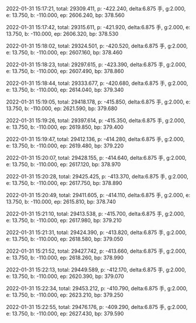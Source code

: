 2022-01-31 15:17:21, total: 29309.411, p: -422.240, delta:6.875 手, g:2.000, e: 13.750, b: -110.000, ep: 2606.240, bp: 378.560

2022-01-31 15:17:42, total: 29315.611, p: -421.920, delta:6.875 手, g:2.000, e: 13.750, b: -110.000, ep: 2606.320, bp: 378.530

2022-01-31 15:18:02, total: 29324.501, p: -420.520, delta:6.875 手, g:2.000, e: 13.750, b: -110.000, ep: 2607.160, bp: 378.460

2022-01-31 15:18:23, total: 29297.615, p: -423.390, delta:6.875 手, g:2.000, e: 13.750, b: -110.000, ep: 2607.490, bp: 378.860

2022-01-31 15:18:44, total: 29333.677, p: -420.680, delta:6.875 手, g:2.000, e: 13.750, b: -110.000, ep: 2614.040, bp: 379.340

2022-01-31 15:19:05, total: 29418.178, p: -415.850, delta:6.875 手, g:2.000, e: 13.750, b: -110.000, ep: 2621.590, bp: 379.680

2022-01-31 15:19:26, total: 29397.614, p: -415.350, delta:6.875 手, g:2.000, e: 13.750, b: -110.000, ep: 2619.850, bp: 379.400

2022-01-31 15:19:47, total: 29412.136, p: -414.280, delta:6.875 手, g:2.000, e: 13.750, b: -110.000, ep: 2619.480, bp: 379.220

2022-01-31 15:20:07, total: 29428.155, p: -414.640, delta:6.875 手, g:2.000, e: 13.750, b: -110.000, ep: 2617.120, bp: 378.970

2022-01-31 15:20:28, total: 29425.425, p: -413.370, delta:6.875 手, g:2.000, e: 13.750, b: -110.000, ep: 2617.750, bp: 378.890

2022-01-31 15:20:49, total: 29411.605, p: -414.110, delta:6.875 手, g:2.000, e: 13.750, b: -110.000, ep: 2615.810, bp: 378.740

2022-01-31 15:21:10, total: 29413.538, p: -415.700, delta:6.875 手, g:2.000, e: 13.750, b: -110.000, ep: 2617.980, bp: 379.210

2022-01-31 15:21:31, total: 29424.390, p: -413.820, delta:6.875 手, g:2.000, e: 13.750, b: -110.000, ep: 2618.580, bp: 379.050

2022-01-31 15:21:52, total: 29427.742, p: -413.660, delta:6.875 手, g:2.000, e: 13.750, b: -110.000, ep: 2618.260, bp: 378.990

2022-01-31 15:22:13, total: 29449.589, p: -412.170, delta:6.875 手, g:2.000, e: 13.750, b: -110.000, ep: 2620.390, bp: 379.070

2022-01-31 15:22:34, total: 29453.212, p: -410.790, delta:6.875 手, g:2.000, e: 13.750, b: -110.000, ep: 2623.210, bp: 379.250

2022-01-31 15:22:55, total: 29476.176, p: -409.290, delta:6.875 手, g:2.000, e: 13.750, b: -110.000, ep: 2627.430, bp: 379.590